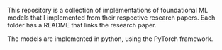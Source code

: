 This repository is a collection of implementations of foundational ML models that I implemented from their respective research papers. Each folder has a README that links the research paper.

The models are implemented in python, using the PyTorch framework.
